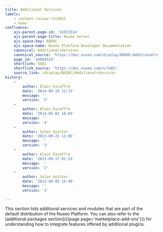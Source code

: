 ```yaml
---
title: Additional Services
labels:
    - content-review-lts2015
    - home
confluence:
    ajs-parent-page-id: '31033314'
    ajs-parent-page-title: Nuxeo Server
    ajs-space-key: NXDOC
    ajs-space-name: Nuxeo Platform Developer Documentation
    canonical: Additional+Services
    canonical_source: 'https://doc.nuxeo.com/display/NXDOC/Additional+Services'
    page_id: '16089319'
    shortlink: 54D1
    shortlink_source: 'https://doc.nuxeo.com/x/54D1'
    source_link: /display/NXDOC/Additional+Services
history:
    - 
        author: Alain Escaffre
        date: '2014-09-19 11:13'
        message: ''
        version: '5'
    - 
        author: Alain Escaffre
        date: '2014-05-02 16:03'
        message: ''
        version: '4'
    - 
        author: Solen Guitter
        date: '2013-09-23 11:05'
        message: ''
        version: '3'
    - 
        author: Alain Escaffre
        date: '2013-09-17 01:53'
        message: ''
        version: '2'
    - 
        author: Solen Guitter
        date: '2013-09-05 15:49'
        message: ''
        version: '1'

---
```

This section lists additional services and modules that are part of the default distribution of the Nuxeo Platform. You can also refer to the [additional packages section]({{page page='marketplace-add-ons'}}) for understanding how to integrate features offered by additional plugins.